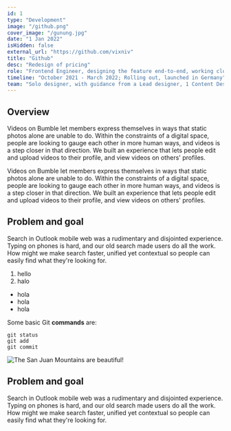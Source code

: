 ```yaml
---
id: 1
type: "Development"
image: "/github.png"
cover_image: "/gunung.jpg"
date: "1 Jan 2022"
isHidden: false
external_url: "https://github.com/vixniv"
title: "Github"
desc: "Redesign of pricing"
role: "Frontend Engineer, designing the feature end-to-end, working closely with engineering to craft video experiences in detail."
timeline: "October 2021 - March 2022; Rolling out, launched in Germany"
team: "Solo designer, with guidance from a Lead designer, 1 Content Designer, 1 Product Manager, 7+ engineers."
---
```


## Overview

Videos on Bumble let members express themselves in ways that static photos alone are unable to do. Within the constraints of a digital space, people are looking to gauge each other in more human ways, and videos is a step closer in that direction. We built an experience that lets people edit and upload videos to their profile, and view videos on others' profiles.

Videos on Bumble let members express themselves in ways that static photos alone are unable to do. Within the constraints of a digital space, people are looking to gauge each other in more human ways, and videos is a step closer in that direction. We built an experience that lets people edit and upload videos to their profile, and view videos on others' profiles.

## Problem and goal

Search in Outlook mobile web was a rudimentary and disjointed experience. Typing on phones is hard, and our old search made users do all the work. How might we make search faster, unified yet contextual so people can easily find what they're looking for.

1. hello
2. halo

- hola
- hola
- hola

Some basic Git **commands** are:
```
git status
git add
git commit
```

![The San Juan Mountains are beautiful!](/gunung.jpg "San Juan Mountains")

## Problem and goal

Search in Outlook mobile web was a rudimentary and disjointed experience. Typing on phones is hard, and our old search made users do all the work. How might we make search faster, unified yet contextual so people can easily find what they're looking for.